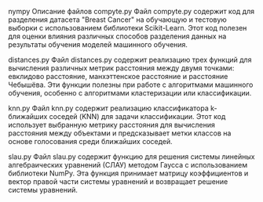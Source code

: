   n y m p y 
Описание файлов
compyte.py
Файл compyte.py содержит код для разделения датасета "Breast Cancer" на обучающую и тестовую выборки с использованием библиотеки Scikit-Learn. Этот код полезен для оценки влияния различных способов разделения данных на результаты обучения моделей машинного обучения.

distances.py
Файл distances.py содержит реализацию трех функций для вычисления различных метрик расстояния между двумя точками: евклидово расстояние, манхэттенское расстояние и расстояние Чебышёва. Эти функции полезны при работе с алгоритмами машинного обучения, особенно с алгоритмами кластеризации или классификации.

knn.py
Файл knn.py содержит реализацию классификатора k-ближайших соседей (KNN) для задачи классификации. Этот код использует выбранную метрику расстояния для вычисления расстояния между объектами и предсказывает метки классов на основе голосования среди ближайших соседей.

slau.py
Файл slau.py содержит функцию для решения системы линейных алгебраических уравнений (СЛАУ) методом Гаусса с использованием библиотеки NumPy. Эта функция принимает матрицу коэффициентов и вектор правой части системы уравнений и возвращает решение системы уравнений.
 
 
